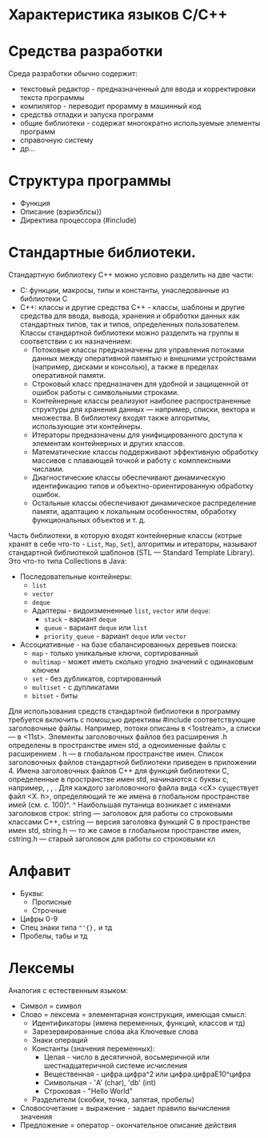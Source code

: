 # Характеристика языков С/С++

# Средства разработки

Среда разработки обычно содержит:
- текстовый редактор - предназначенный для ввода и корректировки текста программы
- компилятор - переводит прорамму в машинный код
- средства отладки и запуска программ
- общие библиотеки - содержат многократно используемые элементы программ
- справочную систему 
- др...

# Структура программы

- Функция
- Описание (вэриэблсы))
- Директива процессора (#include)

# Стандартные библиотеки. 

Стандартную библиотеку C++ можно условно разделить на две части:
- C: функции, макросы, типы и константы, унаследованные из библиотеки С
- C++: классы и другие средства C++ - классы, шаблоны и другие средства для ввода, вывода, хранения и обработки данных как стандартных типов, так и типов, определенных пользователем. Классы стандартной библиотеки можно разделить на группы в соответствии с их назначением:
    - Потоковые классы предназначены для управления потоками данных между оперативной памятью и внешними устройствами (например, дисками и консолью), а также в пределах оперативной памяти. 
    - Строковый класс предназначен для удобной и защищенной от ошибок работы с символьными строками. 
    - Контейнерные классы реализуют наиболее распространенные структуры для хранения данных — например, списки, вектора и множества. В библиотеку входят также алгоритмы, использующие эти контейнеры. 
    - Итераторы предназначены для унифицированного доступа к элементам контейнерных и других классов. 
    - Математические классы поддерживают эффективную обработку массивов с плавающей точкой и работу с комплексными числами. 
    - Диагностические классы обеспечивают динамическую идентификацию типов и объектно-ориентированную обработку ошибок. 
    - Остальные классы обеспечивают динамическое распределение памяти, адаптацию к локальным особенностям, обработку функциональных объектов и т. д. 

Часть библиотеки, в которую входят контейнерные классы (котрые хранят в себе что-то - `List`, `Map`, `Set`), алгоритмы и итераторы, называют стандартной библиотекой шаблонов (STL — Standard Template Library). Это что-то типа Collections в Java:
- Последовательные контейнеры:
    - `list`
    - `vector`
    - `deque`
    - Адаптеры - видоизмененные `list`, `vector` или `deque`:
        - `stack` - вариант `deque`
        - `queue` - вариант `deque` или `list`
        - `priority_queue` - вариант `deque` или `vector`
- Ассоциативные - на базе сбалансированных деревьев поиска:
    - `map` - только уникальные ключи, сортированный
    - `multimap` - может иметь сколько угодно значений с одинаковым ключем
    - `set` - без дубликатов, сортированный
    - `multiset` - с дупликатами
    - `bitset` - биты

Для использования средств стандартной библиотеки в программу требуется 
включить с помош;ью директивы #include соответствующие заголовочные файлы. Например, потоки описаны в <1ostream>, а списки — в <11st>. Элементы заголовочных файлов без расширения .h определены в пространстве имен std, а одноименные файлы с расширением . h — в глобальном пространстве имен. Список 
заголовочных файлов стандартной библиотеки приведен в приложении 4. 
Имена заголовочных файлов C++ для функций библиотеки С, определенные в 
пространстве имен std, начинаются с буквы с, например, <cstd1o>, <cstr1ng>, 
<ct1me>. Для каждого заголовочного файла вида <сХ> существует файл <Х. h>, определяющий те же имена в глобальном пространстве имей (см. с. 100)^. 
^ Наибольшая путаница возникает с именами заголовков строк: string — заголовок для работы со строковыми классами C++, cstring — версия заголовка функций С в пространстве имен std, string.h — то же самое в глобальном пространстве имен, cstring.h — старый 
заголовок для работы со строковыми кл

# Алфавит

- Буквы:
    - Прописные
    - Строчные
- Цифры 0-9
- Спец знаки типа `"'{},` и тд
- Пробелы, табы и тд

# Лексемы

Аналогия с естественным языком:
- Символ = символ
- Слово = лексема = элементарная конструкция, имеющая смысл:
    - Идентификаторы (имена переменных, функций, классов и тд)
    - Зарезервированные слова aka Ключевые слова
    - Знаки операций
    - Константы (значения переменных):
        - Целая - число в десятичной, восьмеричной или шестнадцатеричной системе исчисления
        - Вещественная - цифра.цифра^2 или цифра.цифраЕ10^цифра
        - Символьная - 'A' (char), 'db' (int)
        - Строковая - "Hello World"
    - Разделители (скобки, точка, запятая, пробелы)
- Словосочетание = выражение - задает правило вычисления значения
- Предложение = оператор - окончательное описание действия